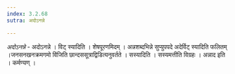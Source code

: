 ```yaml
---
index: 3.2.68
sutra: अदोऽनन्ने

---
```

_अदोऽनन्ने_ - अदोऽनन्ने । विट् स्यादिति । शेषपूरणमिदम् । अन्नशब्दभिन्ने सुप्युपपदे अदेर्विट् स्यादिति फलितम् ।जनसनखनक्रमगमो वि॑जिति छान्दससूत्राद्विडित्यनुवर्तते । सस्यादिति । सस्यमत्तीति विग्रहः । अन्नाद इति । कर्मण्यण् । 